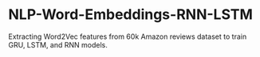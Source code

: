 # NLP-Word-Embeddings-RNN-LSTM
Extracting Word2Vec features from 60k Amazon reviews dataset to train GRU, LSTM, and RNN models.
